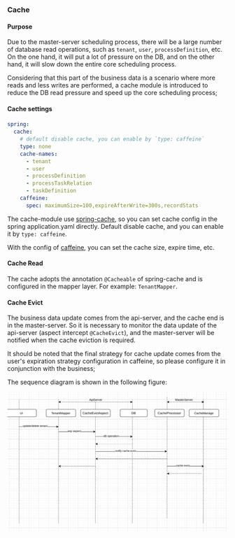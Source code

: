 ### Cache

#### Purpose

Due to the master-server scheduling process, there will be a large number of database read operations, such as `tenant`, `user`, `processDefinition`, etc. On the one hand, it will put a lot of pressure on the DB, and on the other hand, it will slow down the entire core scheduling process. 

Considering that this part of the business data is a scenario where more reads and less writes are performed, a cache module is introduced to reduce the DB read pressure and speed up the core scheduling process;

#### Cache settings

```yaml
spring:
  cache:
    # default disable cache, you can enable by `type: caffeine`
    type: none
    cache-names:
      - tenant
      - user
      - processDefinition
      - processTaskRelation
      - taskDefinition
    caffeine:
      spec: maximumSize=100,expireAfterWrite=300s,recordStats
```

The cache-module use [spring-cache](https://spring.io/guides/gs/caching/), so you can set cache config in the spring application.yaml directly. Default disable cache, and you can enable it by `type: caffeine`.

With the config of [caffeine](https://github.com/ben-manes/caffeine), you can set the cache size, expire time, etc.

#### Cache Read

The cache adopts the annotation `@Cacheable` of spring-cache and is configured in the mapper layer. For example: `TenantMapper`.

#### Cache Evict

The business data update comes from the api-server, and the cache end is in the master-server. So it is necessary to monitor the data update of the api-server (aspect intercept `@CacheEvict`), and the master-server will be notified when the cache eviction is required. 

It should be noted that the final strategy for cache update comes from the user's expiration strategy configuration in caffeine, so please configure it in conjunction with the business;

The sequence diagram is shown in the following figure:

<img src="/img/cache-evict.png" alt="cache-evict" style="zoom: 67%;" />